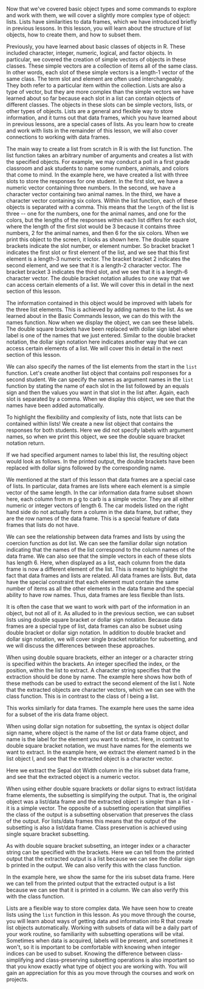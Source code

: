 Now that we've covered basic object types and some commands to explore and work with them, we will cover a slightly more complex type of object: lists. Lists have similarities to data frames, which we have introduced briefly in previous lessons. In this lesson, you will learn about the structure of list objects, how to create them, and how to subset them.

Previously, you have learned about basic classes of objects in R. These included character, integer, numeric, logical, and factor objects. In particular, we covered the creation of simple vectors of objects in these classes. These simple vectors are a collection of items all of the same class. In other words, each slot of these simple vectors is a length-1 vector of the same class. The term slot and element are often used interchangeably. They both refer to a particular item within the collection. Lists are also a type of vector, but they are more complex than the simple vectors we have learned about so far because each slot in a list can contain objects of different classes. The objects in these slots can be simple vectors, lists, or other types of objects. Lists are a general and flexible way to store information, and it turns out that data frames, which you have learned about in previous lessons, are a special cases of lists. As you learn how to create and work with lists in the remainder of this lesson, we will also cover connections to working with data frames.

The main way to create a list from scratch in R is with the list function. The list function takes an arbitrary number of arguments and creates a list with the specified objects. For example, we may conduct a poll in a first grade classroom and ask students to name some numbers, animals, and colors that come to mind. In the example here, we have created a list with three slots to store the responses for one student. In the first slot, we have a numeric vector containing three numbers. In the second, we have a character vector containing two animal names. In the third, we have a character vector containing six colors. Within the list function, each of these objects is separated with a comma. This means that the `length` of the list is three -- one for the numbers, one for the animal names, and one for the colors, but the lengths of the responses within each list differs for each slot, where the length of the first slot would be 3 because it contains three numbers, 2 for the animal names, and then 6 for the six colors.  When we print this object to the screen, it looks as shown here. The double square brackets indicate the slot number, or element number. So bracket bracket 1 indicates the first slot or first element of the list, and we see that this first element is a length-3 numeric vector. The bracket bracket 2 indicates the second element, and we see that it is a length-2 character vector. The bracket bracket 3 indicates the third slot, and we see that it is a length-6 character vector. The double bracket notation alludes to one way that we can access certain elements of a list. We will cover this in detail in the next section of this lesson.

The information contained in this object would be improved with labels for the three list elements. This is achieved by adding names to the list. As we learned about in the Basic Commands lesson, we can do this with the names function. Now when we display the object, we can see these labels. The double square brackets have been replaced with dollar sign label where label is one of the names that we just entered. Similar to the double bracket notation, the dollar sign notation here indicates another way that we can access certain elements of a list. We will cover this in detail in the next section of this lesson.

We can also specify the names of the list elements from the start in the `list` function. Let's create another list object that contains poll responses for a second student. We can specify the names as argument names in the `list` function by stating the name of each slot in the list followed by an equals sign and then the values you want in that slot in the list after. Again, each slot is separated by a comma. When we display this object, we see that the names have been added automatically.

To highlight the flexibility and complexity of lists, note that lists can be contained within lists! We create a new list object that contains the responses for both students. Here we did not specify labels with argument names, so when we print this object, we see the double square bracket notation return.

If we had specified argument names to label this list, the resulting object would look as follows. In the printed output, the double brackets have been replaced with dollar signs followed by the corresponding name.

We mentioned at the start of this lesson that data frames are a special case of lists. In particular, data frames are lists where each element is a simple vector of the same length. In the car information data frame subset shown here, each column from m p g to carb is a simple vector. They are all either numeric or integer vectors of length 6. The car models listed on the right hand side do not actually form a column in the data frame, but rather, they are the row names of the data frame. This is a special feature of data frames that lists do not have.

We can see the relationship between data frames and lists by using the coercion function as dot list. We can see the familiar dollar sign notation indicating that the names of the list correspond to the column names of the data frame. We can also see that the simple vectors in each of these slots has length 6. Here, when displayed as a list, each column from the data frame is now a different element of the list. This is meant to highlight the fact that data frames and lists are related. All data frames are lists. But, data have the special constraint that each element must contain the same number of items as all the other elements in the data frame and the special ability to have row names. Thus, data frames are less flexible than lists.

It is often the case that we want to work with part of the information in an object, but not all of it. As alluded to in the previous section, we can subset lists using double square bracket or dollar sign notation. Because data frames are a special type of list, data frames can also be subset using double bracket or dollar sign notation. In addition to double bracket and dollar sign notation, we will cover single bracket notation for subsetting, and we will discuss the differences between these approaches.

When using double square brackets, either an integer or a character string is specified within the brackets. An integer specified the index, or the position, within the list to extract. A character string specifies that the extraction should be done by name. The example here shows how both of these methods can be used to extract the second element of the list l. Note that the extracted objects are character vectors, which we can see with the class function. This is in contrast to the class of l being a list.

This works similarly for data frames. The example here uses the same idea for a subset of the iris data frame object.

When using dollar sign notation for subsetting, the syntax is object dollar sign name, where object is the name of the list or data frame object, and name is the label for the element you want to extract. Here, in contrast to double square bracket notation, we must have names for the elements we want to extract. In the example here, we extract the element named b in the list object l, and see that the extracted object is a character vector.

Here we extract the Sepal dot Width column in the iris subset data frame, and see that the extracted object is a numeric vector.

When using either double square brackets or dollar signs to extract list/data frame elements, the subsetting is simplifying the output. That is, the original object was a list/data frame and the extracted object is simpler than a list - it is a simple vector. The opposite of a subsetting operation that simplifies the class of the output is a subsetting observation that preserves the class of the output. For lists/data frames this means that the output of the subsetting is also a list/data frame. Class preservation is achieved using single square bracket subsetting. 

As with double square bracket subsetting, an integer index or a character string can be specified with the brackets. Here we can tell from the printed output that the extracted output is a list because we can see the dollar sign b printed in the output. We can also verify this with the class function.

In the example here, we show the same for the iris subset data frame. Here we can tell from the printed output that the extracted output is a list because we can see that it is printed in a column. We can also verify this with the class function.

Lists are a flexible way to store complex data. We have seen how to create lists using the `list` function in this lesson. As you move through the course, you will learn about ways of getting data and information into R that create list objects automatically. Working with subsets of data will be a daily part of your work routine, so familiarity with subsetting operations will be vital. Sometimes when data is acquired, labels will be present, and sometimes it won't, so it is important to be comfortable with knowing when integer indices can be used to subset. Knowing the difference between class-simplifying and class-preserving subsetting operations is also important so that you know exactly what type of object you are working with. You will gain an appreciation for this as you move through the courses and work on projects.
